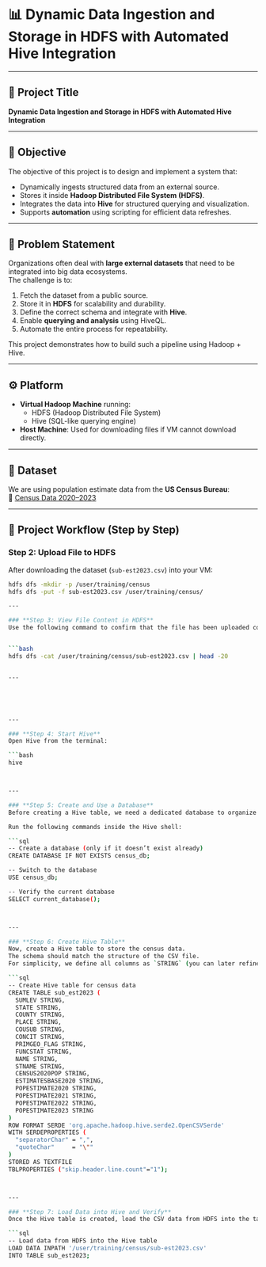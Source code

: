 # 📊 Dynamic Data Ingestion and Storage in HDFS with Automated Hive Integration

---

## 📌 Project Title
**Dynamic Data Ingestion and Storage in HDFS with Automated Hive Integration**

---

## 🎯 Objective
The objective of this project is to design and implement a system that:
- Dynamically ingests structured data from an external source.
- Stores it inside **Hadoop Distributed File System (HDFS)**.
- Integrates the data into **Hive** for structured querying and visualization.
- Supports **automation** using scripting for efficient data refreshes.

---

## 📝 Problem Statement
Organizations often deal with **large external datasets** that need to be integrated into big data ecosystems.  
The challenge is to:
1. Fetch the dataset from a public source.  
2. Store it in **HDFS** for scalability and durability.  
3. Define the correct schema and integrate with **Hive**.  
4. Enable **querying and analysis** using HiveQL.  
5. Automate the entire process for repeatability.  

This project demonstrates how to build such a pipeline using Hadoop + Hive.

---

## ⚙️ Platform
- **Virtual Hadoop Machine** running:
  - HDFS (Hadoop Distributed File System)  
  - Hive (SQL-like querying engine)  
- **Host Machine**: Used for downloading files if VM cannot download directly.  

---

## 📂 Dataset
We are using population estimate data from the **US Census Bureau**:  
🔗 [Census Data 2020–2023](https://www2.census.gov/programs-surveys/popest/datasets/2020-2023/cities/totals/sub-est2023.csv)

---

## 🚀 Project Workflow (Step by Step)

### **Step 2: Upload File to HDFS**
After downloading the dataset (`sub-est2023.csv`) into your VM:

```bash
hdfs dfs -mkdir -p /user/training/census
hdfs dfs -put -f sub-est2023.csv /user/training/census/

---

### **Step 3: View File Content in HDFS**
Use the following command to confirm that the file has been uploaded correctly and to preview its contents:


```bash
hdfs dfs -cat /user/training/census/sub-est2023.csv | head -20


---





---

### **Step 4: Start Hive**
Open Hive from the terminal:

```bash
hive



---

### **Step 5: Create and Use a Database**
Before creating a Hive table, we need a dedicated database to organize our project data.  

Run the following commands inside the Hive shell:

```sql
-- Create a database (only if it doesn’t exist already)
CREATE DATABASE IF NOT EXISTS census_db;

-- Switch to the database
USE census_db;

-- Verify the current database
SELECT current_database();



---

### **Step 6: Create Hive Table**
Now, create a Hive table to store the census data.  
The schema should match the structure of the CSV file.  
For simplicity, we define all columns as `STRING` (you can later refine datatypes like INT or BIGINT).  

```sql
-- Create Hive table for census data
CREATE TABLE sub_est2023 (
  SUMLEV STRING,
  STATE STRING,
  COUNTY STRING,
  PLACE STRING,
  COUSUB STRING,
  CONCIT STRING,
  PRIMGEO_FLAG STRING,
  FUNCSTAT STRING,
  NAME STRING,
  STNAME STRING,
  CENSUS2020POP STRING,
  ESTIMATESBASE2020 STRING,
  POPESTIMATE2020 STRING,
  POPESTIMATE2021 STRING,
  POPESTIMATE2022 STRING,
  POPESTIMATE2023 STRING
)
ROW FORMAT SERDE 'org.apache.hadoop.hive.serde2.OpenCSVSerde'
WITH SERDEPROPERTIES (
  "separatorChar" = ",",
  "quoteChar"     = "\""
)
STORED AS TEXTFILE
TBLPROPERTIES ("skip.header.line.count"="1");



---

### **Step 7: Load Data into Hive and Verify**
Once the Hive table is created, load the CSV data from HDFS into the table.  

```sql
-- Load data from HDFS into the Hive table
LOAD DATA INPATH '/user/training/census/sub-est2023.csv'
INTO TABLE sub_est2023;


